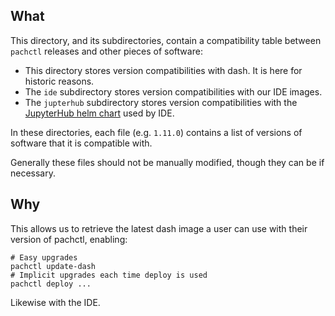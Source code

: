 ## What

This directory, and its subdirectories, contain a compatibility table between
`pachctl` releases and other pieces of software:

* This directory stores version compatibilities with dash. It is here for
historic reasons.
* The `ide` subdirectory stores version compatibilities with our IDE images.
* The `jupterhub` subdirectory stores version compatibilities with the
[JupyterHub helm chart](https://jupyterhub.github.io/helm-chart/) used by IDE. 

In these directories, each file (e.g. `1.11.0`) contains a list of versions of
software that it is compatible with.

Generally these files should not be manually modified, though they can be if
necessary.

## Why

This allows us to retrieve the latest dash image a user can use with their version of pachctl, enabling:

```shell
# Easy upgrades
pachctl update-dash
# Implicit upgrades each time deploy is used
pachctl deploy ...
```

Likewise with the IDE.
